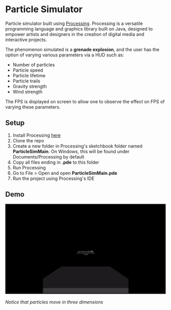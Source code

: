 # Particle Simulator
Particle simulator built using [Processing](https://processing.org/). Processing is a versatile programming language and graphics library built on Java, designed to empower artists and designers in the creation of digital media and interactive projects.

The phenomenon simulated is a **grenade explosion**, and the user has the option of varying various parameters via a HUD such as:
- Number of particles
- Particle speed
- Particle lifetime
- Particle trails
- Gravity strength
- Wind strength

The FPS is displayed on screen to allow one to observe the effect on FPS of varying these parameters.

## Setup

1. Install Processing [here](https://processing.org/download)
2. Clone the repo
3. Create a new folder in Processing's sketchbook folder named **ParticleSimMain**. On Windows, this will be found under Documents/Processing by default
4. Copy all files ending in **.pde** to this folder
5. Run Processing
6. Go to File > Open and open **ParticleSimMain.pde**
7. Run the project using Processing's IDE

## Demo

![Demo](https://github.com/JayO-1/Processing_ParticleSimulator/blob/main/images/ParticleSimGif.gif)

_Notice that particles move in three dimensions_
